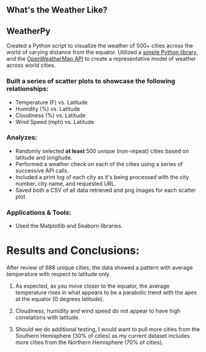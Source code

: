 ## What's the Weather Like?

## WeatherPy

Created a Python script to visualize the weather of 500+ cities across the world of varying distance from the equator. Utilized a [simple Python library](https://pypi.python.org/pypi/citipy), and the [OpenWeatherMap API](https://openweathermap.org/api) to create a representative model of weather across world cities.

### Built a series of scatter plots to showcase the following relationships:

* Temperature (F) vs. Latitude
* Humidity (%) vs. Latitude
* Cloudiness (%) vs. Latitude
* Wind Speed (mph) vs. Latitude

### Analyzes:

* Randomly selected **at least** 500 unique (non-repeat) cities based on latitude and longitude.
* Performed a weather check on each of the cities using a series of successive API calls. 
* Included a print log of each city as it's being processed with the city number, city name, and requested URL.
* Saved both a CSV of all data retrieved and png images for each scatter plot.

### Applications & Tools:

* Used the Matplotlib and Seaborn libraries.

# Results and Conclusions:

After review of 688 unique cities, the data showed a pattern with average temperature with respect to latitude only.

1. As expected, as you move closer to the equator, the average temperature rises in what appears to be a parabolic trend with the apex at the equator (0 degrees latitude).  

2. Cloudiness, humidity and wind speed do not appear to have high correlations with latitude.  

3. Should we do additional testing, I would want to pull more cities from the Southern Hemisphere (30% of cities) as my current dataset includes more cities from the Northern Hemisphere (70% of cities).



